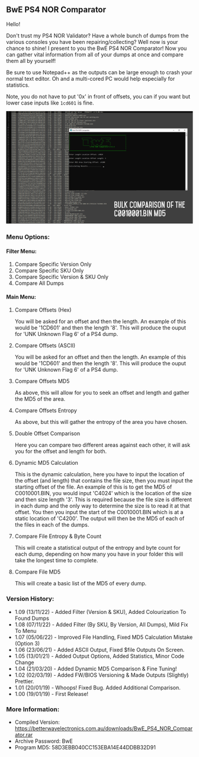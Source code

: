 ## BwE PS4 NOR Comparator ##

Hello!

Don't trust my PS4 NOR Validator? Have a whole bunch of dumps from the various consoles you have been repairing/collecting? Well now is your chance to shine!
I present to you the BwE PS4 NOR Comparator! Now you can gather vital information from all of your dumps at once and compare them all by yourself!

Be sure to use Notepad++ as the outputs can be large enough to crash your normal text editor. Oh and a multi-cored PC would help especially for statistics.

Note, you do not have to put '0x' in front of offsets, you can if you want but lower case inputs like `1cd601` is fine.

![](comparator.png)

### Menu Options: ###

#### Filter Menu: ####

1. Compare Specific Version Only
2. Compare Specific SKU Only
3. Compare Specific Version & SKU Only
4. Compare All Dumps

#### Main Menu: ####

1. Compare Offsets (Hex)

	You will be asked for an offset and then the length. An example of this would be '1CD601' and then the length '8'.
	This will produce the ouput for 'UNK Unknown Flag 6' of a PS4 dump.
	
2. Compare Offsets (ASCII)

	You will be asked for an offset and then the length. An example of this would be '1CD601' and then the length '8'.
	This will produce the ouput for 'UNK Unknown Flag 6' of a PS4 dump.

3. Compare Offsets MD5

	As above, this will allow for you to seek an offset and length and gather the MD5 of the area.

4. Compare Offsets Entropy

	As above, but this will gather the entropy of the area you have chosen.

5. Double Offset Comparison

	Here you can compare two different areas against each other, it will ask you for the offset and length for both.
	
6. Dynamic MD5 Calculation

	This is the dynamic calculation, here you have to input the location of the offset (and length) that contains the file size, then you must input the starting offset of the file.
	An example of this is to get the MD5 of C0010001.BIN, you would input 'C4024' which is the location of the size and then size length '3'. This is required because the file size is
	different in each dump and the only way to determine the size is to read it at that offset. You then you input the start of the C0010001.BIN which is at a static location of 'C4200'.
	The output will then be the MD5 of each of the files in each of the dumps.

7. Compare File Entropy & Byte Count

	This will create a statistical output of the entropy and byte count for each dump, depending on how many you have in your folder this will take the longest time to complete.

8. Compare File MD5

	This will create a basic list of the MD5 of every dump.

### Version History: ###
- 1.09 (13/11/22) - Added Filter (Version & SKU), Added Colourization To Found Dumps
- 1.08 (07/11/22) - Added Filter (By SKU, By Version, All Dumps), Mild Fix To Menu
- 1.07 (05/06/22) - Improved File Handling, Fixed MD5 Calculation Mistake (Option 3)
- 1.06 (23/06/21) - Added ASCII Output, Fixed $file Outputs On Screen.
- 1.05 (13/01/21) - Added Output Options, Added Statistics, Minor Code Change
- 1.04 (21/03/20) - Added Dynamic MD5 Comparison & Fine Tuning!
- 1.02 (02/03/19) - Added FW/BIOS Versioning & Made Outputs (Slightly) Prettier.
- 1.01 (20/01/19) - Whoops! Fixed Bug. Added Additional Comparison.
- 1.00 (19/01/19) - First Release!

### More Information: ###
- Compiled Version: https://betterwayelectronics.com.au/downloads/BwE_PS4_NOR_Comparator.rar
- Archive Password: BwE
- Program MD5: 58D3EBB040CC153EBA14E44DDBB32D91
